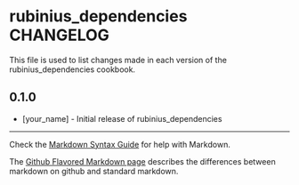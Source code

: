 rubinius_dependencies CHANGELOG
===============================

This file is used to list changes made in each version of the rubinius_dependencies cookbook.

0.1.0
-----
- [your_name] - Initial release of rubinius_dependencies

- - -
Check the [Markdown Syntax Guide](http://daringfireball.net/projects/markdown/syntax) for help with Markdown.

The [Github Flavored Markdown page](http://github.github.com/github-flavored-markdown/) describes the differences between markdown on github and standard markdown.
